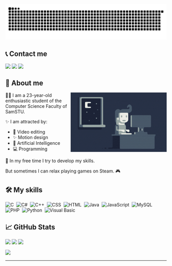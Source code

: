 
    
<div align="center">
  <div align="center">
  <img  src="https://raw.githubusercontent.com/ilfae/ilfae/main/github-contribution-grid-snake.svg"
       alt="snake" />
  </div>
</div>

## 📞 Contact me

<div>
  <a href="https://t.me/kittenwof"><img src="https://img.shields.io/badge/-GAFur-4B0082?style=flat&logo=telegram&logoColor=white"/></a>
  <a href="https://www.youtube.com/channel/UCCdYS6QKx2UdZLqi-w4kAtg"><img src="https://img.shields.io/badge/-GAFur-4B0082?style=flat&logo=youtube&logoColor=white"/></a>
  <a href="https://www.tiktok.com/@gafurus"><img src="https://img.shields.io/badge/-GAFur-4B0082?style=flat&logo=tiktok&logoColor=white"/></a>
</div> 



## 👋 About me 
<img alt="Night Coding" src="https://raw.githubusercontent.com/AVS1508/AVS1508/master/assets/Night-Coding.gif" align="right"/>
👨‍💻 I am a 23-year-old enthusiastic student of the Computer Science Faculty of SamSTU. 

✨ I am attracted by:
* 🎥 Video editing
* ✨ Motion design
* 🤖 Artificial Intelligence
* 💻 Programming

🌱 In my free time I try to develop my skills.

But sometimes I can relax playing games on Steam. 🎮


## 🛠️ My skills 

![C](https://img.shields.io/badge/-C-4B0082?style=flat&logo=C&logoColor=A8B9CC)&nbsp;
![C#](https://img.shields.io/badge/-C%23-4B0082?style=flat&logo=c%23&logoColor=white)&nbsp;
![C++](https://img.shields.io/badge/-C%2B%2B-4B0082?style=flat&logo=c%2B%2B&logoColor=00599C)&nbsp; 
![CSS](https://img.shields.io/badge/-CSS-4B0082?style=flat&logo=CSS3&logoColor=1572B6)&nbsp;
![HTML](https://img.shields.io/badge/-HTML-4B0082?style=flat&logo=HTML5)&nbsp;
![Java](https://img.shields.io/badge/-Java-4B0082?style=flat&logo=Java&logoColor=FFA518)&nbsp;
![JavaScript](https://img.shields.io/badge/-JavaScript-4B0082?style=flat&logo=javascript)&nbsp;
![MySQL](https://img.shields.io/badge/-MySQL-4B0082?style=flat&logo=mysql&logoColor=4479A1)&nbsp;
![PHP](https://img.shields.io/badge/-PHP-4B0082?style=flat&logo=php&logoColor=777BB4)&nbsp;
![Python](https://img.shields.io/badge/-Python-4B0082?style=flat&logo=python)&nbsp;
![Visual Basic](https://img.shields.io/badge/-Visual%20Basic-4B0082?style=flat&logo=visual-studio&logoColor=5C2D91)&nbsp; 



## 📈 GitHub Stats
![](http://github-profile-summary-cards.vercel.app/api/cards/profile-details?username=ilfae&theme=dark)
![](http://github-profile-summary-cards.vercel.app/api/cards/stats?username=ilfae&theme=dark)
![](http://github-profile-summary-cards.vercel.app/api/cards/repos-per-language?username=ilfae&theme=dark)





<!--horizontal divider(gradiant)-->
<img src="https://user-images.githubusercontent.com/73097560/115834477-dbab4500-a447-11eb-908a-139a6edaec5c.gif">

----------------------------------------------------------------------

